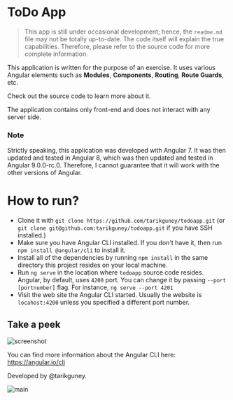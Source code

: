 # ToDo App

> This app is still under occasional development; hence, the `readme.md` file may not be totally up-to-date. The code itself will explain the true capabilities. Therefore, please refer to the source code for more complete information.

This application is written for the purpose of an exercise. It uses various Angular elements such as **Modules**, **Components**, **Routing**, **Route Guards**, etc. 

Check out the source code to learn more about it.

The application contains only front-end and does not interact with any server side. 

### Note
Strictly speaking, this application was developed with Angular 7.
It was then updated and tested in Angular 8, which was then updated and tested in Angular 9.0.0-rc.0. Therefore, I cannot guarantee that it will work with the other versions of Angular.

# How to run?

- Clone it with `git clone https://github.com/tarikguney/todoapp.git` (or `git clone git@github.com:tarikguney/todoapp.git` if you have SSH installed.)
- Make sure you have Angular CLI installed. If you don't have it, then run `npm install @angular/cli` to install it.
- Install all of the dependencies by running `npm install` in the same directory this project resides on your local machine.
- Run `ng serve` in the location where `todoapp` source code resides. Angular, by default, uses `4200` port. You can change it by passing `--port [portnumber]` flag. For instance, `ng serve --port 4201`
- Visit the web site the Angular CLI started. Usually the website is `locahost:4200` unless you specified a different port number.

## Take a peek

![screenshot](./screenshot.gif)

You can find more information about the Angular CLI here: https://angular.io/cli

Developed by @tarikguney.

![main](main.gif)
